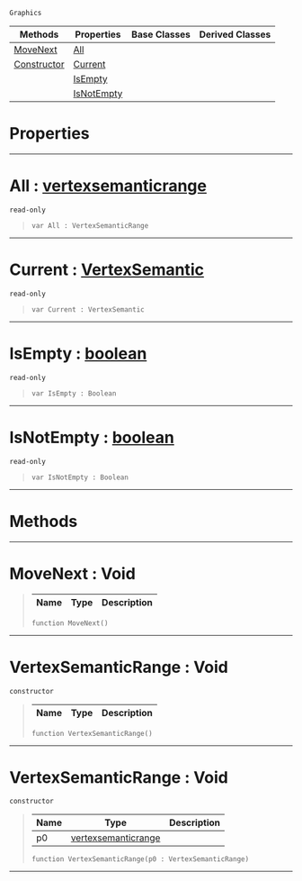  `Graphics`

|Methods|Properties|Base Classes|Derived Classes|
|---|---|---|---|
|[MoveNext](vertexsemanticrange.md#movenext-void)|[All](vertexsemanticrange.md#all-zilch-engine-document)| | |
|[Constructor](vertexsemanticrange.md#vertexsemanticrange-void)|[Current](vertexsemanticrange.md#current-zilch-engine-docu)| | |
| |[IsEmpty](vertexsemanticrange.md#isempty-zilch-engine-docu)| | |
| |[IsNotEmpty](vertexsemanticrange.md#isnotempty-zilch-engine-d)| | |


 #  Properties


---  
 #  All : [vertexsemanticrange](vertexsemanticrange.md)

 `read-only`

> 
> ```TS:Nada
> var All : VertexSemanticRange


---  
 #  Current : [VertexSemantic](../enum_reference.md#vertexsemantic)

 `read-only`

> 
> ```TS:Nada
> var Current : VertexSemantic


---  
 #  IsEmpty : [boolean](../nada_base_types/boolean.md)

 `read-only`

> 
> ```TS:Nada
> var IsEmpty : Boolean


---  
 #  IsNotEmpty : [boolean](../nada_base_types/boolean.md)

 `read-only`

> 
> ```TS:Nada
> var IsNotEmpty : Boolean


---  
 #  Methods


---  
 #  MoveNext : Void

> 
> |Name|Type|Description|
> |---|---|---|
> ```TS:Nada
> function MoveNext()
> ``` 


---  
 #  VertexSemanticRange : Void

 `constructor`

> 
> |Name|Type|Description|
> |---|---|---|
> ```TS:Nada
> function VertexSemanticRange()
> ``` 


---  
 #  VertexSemanticRange : Void

 `constructor`

> 
> |Name|Type|Description|
> |---|---|---|
> |p0|[vertexsemanticrange](vertexsemanticrange.md)| |
> ```TS:Nada
> function VertexSemanticRange(p0 : VertexSemanticRange)
> ``` 


---  
 

 